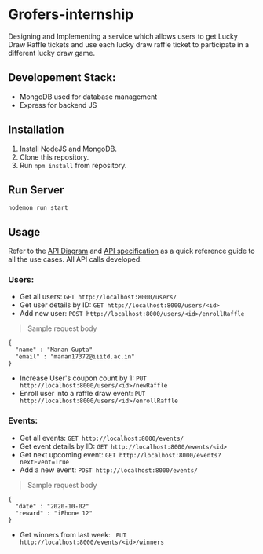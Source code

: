 # Grofers-internship
 Designing and Implementing a service which allows users to get Lucky Draw Raffle tickets and use each lucky draw raffle ticket to participate in a different lucky draw game.

## Developement Stack:
- MongoDB used for database management
- Express for backend JS

## Installation
1. Install NodeJS and MongoDB.
2. Clone this repository.
3. Run `npm install` from repository.

## Run Server
```
nodemon run start
```

## Usage
Refer to the [API Diagram](https://github.com/notmanan/Grofers-internship/blob/master/API%20Diagram.png) and [API specification](https://github.com/notmanan/Grofers-internship/blob/master/API%20Specification.pdf) as a quick reference guide to all the use cases. All API calls developed:
### Users:
- Get all users: `GET http://localhost:8000/users/ `
- Get user details by ID: `GET http://localhost:8000/users/<id>`
- Add new user: `POST http://localhost:8000/users/<id>/enrollRaffle`
> Sample request body
```
{
  "name" : "Manan Gupta"
  "email" : "manan17372@iiitd.ac.in" 
}
```
- Increase User's coupon count by 1: `PUT http://localhost:8000/users/<id>/newRaffle`
- Enroll user into a raffle draw event: `PUT http://localhost:8000/users/<id>/enrollRaffle`



### Events:
- Get all events: `GET http://localhost:8000/events/ `
- Get event details by ID: `GET http://localhost:8000/events/<id>`
- Get next upcoming event: `GET http://localhost:8000/events?nextEvent=True`
- Add a new event: `POST http://localhost:8000/events/`
> Sample request body
```
{
  "date" : "2020-10-02" 
  "reward" : "iPhone 12" 
}
```
- Get winners from last week: ` PUT http://localhost:8000/events/<id>/winners`
